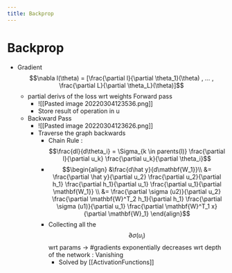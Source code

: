 ```yaml
---
title: Backprop
---
```


# Backprop
- Gradient $$\nabla l(\theta) = [\frac{\partial l}{\partial \theta_1}(\theta) , … , \frac{\partial L}{\partial \theta_L}(\theta)]$$
	- partial derivs of the loss wrt weights
	 Forward pass
		- ![[Pasted image 20220304123536.png]]
		- Store result of operation in u
	- Backward Pass
		- ![[Pasted image 20220304123626.png]]
		- Traverse the graph backwards
			- Chain Rule : $$\frac{dl}{d\theta_i} = \Sigma_{k \in parents(l)} \frac{\partial l}{\partial u_k} \frac{\partial u_k}{\partial \theta_i}$$
			- $$\begin{align} &\frac{d\hat y}{d\mathbf{W_1}}\\ &= \frac{\partial \hat y}{\partial u_2} \frac{\partial u_2}{\partial h_1} \frac{\partial h_1}{\partial u_1} \frac{\partial u_1}{\partial \mathbf{W_1}} \\ &= \frac{\partial \sigma (u2)}{\partial u_2} \frac{\partial \mathbf{W}^T_2 h_1}{\partial h_1} \frac{\partial \sigma (u1)}{\partial u_1} \frac{\partial \mathbf{W}^T_1 x}{\partial \mathbf{W}_1} \end{align}$$
			- Collecting all the $$\partial \sigma(u_i)$$ wrt params -> #gradients exponentially decreases wrt depth of the network : Vanishing
				- Solved by [[ActivationFunctions]]













